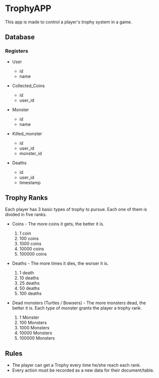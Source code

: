 # TrophyAPP

This app is made to control a player's trophy system in a game.

## Database

### Registers

- User

  - id
  - name

- Collected_Coins

  - id
  - user_id

- Monster

  - id
  - name

- Killed_monster

  - id
  - user_id
  - monster_id

- Deaths

  - id
  - user_id
  - timestamp

## Trophy Ranks

Each player has 3 basic types of trophy to pursue. Each one of them is divided in five ranks.

- Coins - The more coins it gets, the better it is.

  1. 1 coin
  2. 100 coins
  3. 1000 coins
  4. 10000 coins
  5. 100000 coins

- Deaths - The more times it dies, the worser it is.

  1. 1 death
  2. 10 deaths
  3. 25 deaths
  4. 50 deaths
  5. 100 deaths

- Dead monsters (Turtles / Bowsers) - The more monsters dead, the better it is. Each type of monster grants the player a trophy rank.
  1. 1 Monster
  2. 100 Monsters
  3. 1000 Monsters
  4. 10000 Monsters
  5. 100000 Monsters

## Rules

- The player can get a Trophy every time he/she reach each rank.
- Every action must be recorded as a new data for their document/table.
